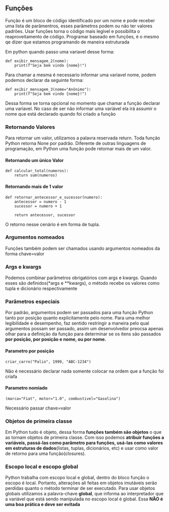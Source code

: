 ## Funções

Função é um bloco de código identificado por um nome e pode receber uma lista de parâmentros, esses parâmetros podem ou
não ter valores padrões. Usar funções torna o código mais legível e possibilita o reaproveitamento de código. Programar 
baseado em funções, é o mesmo qe dizer que estamos programando de maneira estruturada

Em python quando passo uma variavel desse forma:
```
def exibir_mensagem_2(nome):
    print(f"Seja bem vindo {nome}!")
```
Para chamar a mesma é necessario informar uma variavel nome, podem podemos declarar da seguinte forma:

```
def exibir_mensagem_3(nome="Anônimo"):
    print(f"Seja bem vindo {nome}!")
```

Dessa forma se torna opcional no momento que chamar a função declarar uma variavel. No caso de ser não informar uma 
variável ela irá assumir o nome que está declarado quando foi criado a função

### Retornando Valores

Para retornar um valor, utilizamos a palavra reservada return.
Toda função Python retorna None por padrão. Diferente de outras linguagens de programação, em Python uma função pode
retornar mais de um valor.

#### Retornando um único Valor
```
def calcular_total(numeros):
    return sum(numeros)   
```
#### Retornando mais de 1 valor
```
def retornar_antecessor_e_sucessor(numero):
    antecessor = numero - 1
    sucessor = numero + 1

    return antecessor, sucessor
```
O retorno nesse cenário é em forma de tupla.

### Argumentos nomeados

Funções também podem ser chamados usando argumentos nomeados da forma chave=valor

### Args e kwargs
Podemos combinar parâmetros obrigatórios com args e kwargs. Quando esses são definidos(*args e **kwargs), o método recebe
os valores como tupla e dicionário respectivamente

### Parâmetros especiais
Por padrão, argumentos podem ser passados para uma função Python tanto por posição quanto explicitamente pelo nome. Para
uma melhor legibilidade e desempenho, faz sentido restringir a maneira pelo qual argumentos possam ser passado, assim um
desenvolvedor preocsa apenas olhar para a definição da função para determinar se os itens são passados **por posição, 
por posição e nome, ou por nome.**

#### Parametro por posição
````
criar_carro("Palio", 1999, "ABC-1234")
````
Não é necessário declarar nada somente colocar na ordem que a função foi criafa

#### Parametro nomiado
````angular2html
(marca="Fiat", motor="1.0", combustivel="Gasolina")
````
Necessário passar chave=valor

### Objetos de primeira classe

Em Python tudo é objeto, dessa forma **funções também são objetos** o que as tornam objetos de primeira classe. Com isso
podemos **atribuir funções a variáveis, passá-las como parâmetro para funções, usá-las como valores em estruturas de 
dados**(listas, tuplas, dicionários, etc) e usar como valor de retorno para uma função(closures).

### Escopo local e escopo global

Python trabalha com escopo local e global, dentro do bloco função o escopo é local. Portanto, alterações ali feitas em 
objetos imutáveis serão perdidas quanto o método terminar de ser executado. Para usar objetos globais utilizamos a 
palavra-chave **global**, que informa ao interpretador que a variável que está sendo manipulada no escopo local é global.
Essa **NÃO é uma boa prática e deve ser evitada**
